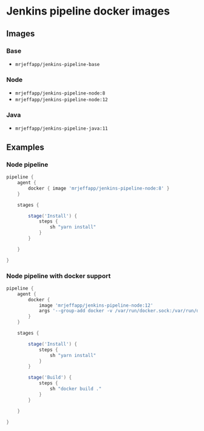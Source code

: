 # Jenkins pipeline docker images

## Images

### Base
- `mrjeffapp/jenkins-pipeline-base`

### Node
- `mrjeffapp/jenkins-pipeline-node:8`
- `mrjeffapp/jenkins-pipeline-node:12`

### Java
- `mrjeffapp/jenkins-pipeline-java:11`
 
## Examples
### Node pipeline
```groovy
pipeline {
    agent {
        docker { image 'mrjeffapp/jenkins-pipeline-node:8' }
    }

    stages {

        stage('Install') {
            steps {
                sh "yarn install"
            }
        }

    }

}
```

### Node pipeline with docker support
```groovy
pipeline {
    agent {
        docker {
            image 'mrjeffapp/jenkins-pipeline-node:12'
            args '--group-add docker -v /var/run/docker.sock:/var/run/docker.sock'
        }
    }

    stages {

        stage('Install') {
            steps {
                sh "yarn install"
            }
        }

        stage('Build') {
            steps {
                sh "docker build ."
            }
        }

    }

}
```
